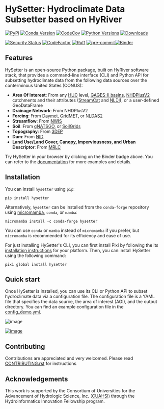 # HySetter: Hydroclimate Data Subsetter based on HyRiver

[![PyPi](https://img.shields.io/pypi/v/hysetter.svg)](https://pypi.python.org/pypi/hysetter)
[![Conda Version](https://img.shields.io/conda/vn/conda-forge/hysetter.svg)](https://anaconda.org/conda-forge/hysetter)
[![CodeCov](https://codecov.io/gh/hyriver/hysetter/branch/main/graph/badge.svg)](https://codecov.io/gh/hyriver/hysetter)
[![Python Versions](https://img.shields.io/pypi/pyversions/hysetter.svg)](https://pypi.python.org/pypi/hysetter)
[![Downloads](https://static.pepy.tech/badge/hysetter)](https://pepy.tech/project/hysetter)

[![Security Status](https://img.shields.io/badge/security-bandit-green.svg)](https://github.com/PyCQA/bandit)
[![CodeFactor](https://www.codefactor.io/repository/github/hyriver/hysetter/badge)](https://www.codefactor.io/repository/github/hyriver/hysetter)
[![Ruff](https://img.shields.io/endpoint?url=https://raw.githubusercontent.com/astral-sh/ruff/main/assets/badge/v2.json)](https://github.com/astral-sh/ruff)
[![pre-commit](https://img.shields.io/badge/pre--commit-enabled-brightgreen?logo=pre-commit&logoColor=white)](https://github.com/pre-commit/pre-commit)[![Binder](https://mybinder.org/badge_logo.svg)](https://mybinder.org/v2/gh/hyriver/hysetter/HEAD?labpath=docs%2Fexamples)

## Features

HySetter is an open-source Python package, built on HyRiver software stack, that
provides a command-line interface (CLI) and Python API for subsetting hydroclimate data
from the following data sources over the conterminous United States (CONUS):

- **Area Of Interest**: From any
    [HUC](https://www.usgs.gov/national-hydrography/watershed-boundary-dataset) level,
    [GAGES-II basins](https://pubs.usgs.gov/publication/70046617),
    [NHDPlusV2](https://www.nhdplus.com/NHDPlus/NHDPlusV2_home.php) catchments and their
    attributes
    ([StreamCat](https://www.epa.gov/national-aquatic-resource-surveys/streamcat-dataset)
    and [NLDI](https://labs.waterdata.usgs.gov/docs/nldi/about-nldi/index.html)), or a
    user-defined GeoDataFrame
- **Drainage Network**: From NHDPlusV2
- **Forcing**: From [Daymet](https://daymet.ornl.gov/),
    [GridMET](https://www.climatologylab.org/gridmet.html), or
    [NLDAS2](https://ldas.gsfc.nasa.gov/nldas/v2/forcing)
- **Streamflow**: From [NWIS](https://nwis.waterdata.usgs.gov/nwis)
- **Soil**: From
    [gNATSGO](https://planetarycomputer.microsoft.com/dataset/gnatsgo-rasters), or
    [SoilGrids](https://www.isric.org/explore/soilgrids)
- **Topography**: From [3DEP](https://www.usgs.gov/3d-elevation-program)
- **Dam**: From [NID](https://nid.sec.usace.army.mil)
- **Land Use/Land Cover, Canopy, Imperviousness, and Urban Descriptor**: From
    [MRLC](https://www.mrlc.gov/)

Try HySetter in your browser by clicking on the Binder badge above. You can refer to the
[documentation](https://hysetter.readthedocs.io/latest/examples/) for more examples and
details.

## Installation

You can install `hysetter` using `pip`:

```console
pip install hysetter
```

Alternatively, `hysetter` can be installed from the `conda-forge` repository using
[micromamba](https://mamba.readthedocs.io/en/latest/installation/micromamba-installation.html/),
`conda`, or `mamba`:

```console
micromamba install -c conda-forge hysetter
```

You can use `conda` or `mamba` instead of `micromamba` if you prefer, but `micromamba`
is recommended for its efficiency and ease of use.

For just installing HySetter's CLI, you can first install Pixi by following the its
[installation instructions](https://pixi.sh/latest/installation/) for your platform.
Then, you can install HySetter using the following command:

```console
pixi global install hysetter
```

## Quick start

Once HySetter is installed, you can use its CLI or Python API to subset hydroclimate
data via a configuration file. The configuration file is a YAML file that specifies the
data source, the area of interest (AOI), and the output directory. You can find an
example configuration file in the
[config_demo.yml](https://github.com/hyriver/hysetter/blob/main/config_demo.yml).

![image](https://raw.githubusercontent.com/hyriver/hysetter/main/hs_help.svg)

[![image](https://asciinema.org/a/660577.svg)](https://asciinema.org/a/660577?autoplay=1)

## Contributing

Contributions are appreciated and very welcomed. Please read
[CONTRIBUTING.rst](https://github.com/hyriver/hysetter/blob/main/CONTRIBUTING.rst) for
instructions.

## Acknowledgements

This work is supported by the Consortium of Universities for the Advancement of
Hydrologic Science, Inc. ([CUAHSI](https://www.cuahsi.org/)) through the
Hydroinformatics Innovation Fellowship program.
